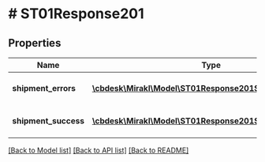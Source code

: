 # # ST01Response201

## Properties

Name | Type | Description | Notes
------------ | ------------- | ------------- | -------------
**shipment_errors** | [**\cbdesk\Mirakl\Model\ST01Response201ShipmentErrors[]**](ST01Response201ShipmentErrors.md) | Shipment creation errors | [optional]
**shipment_success** | [**\cbdesk\Mirakl\Model\ST01Response201ShipmentSuccess[]**](ST01Response201ShipmentSuccess.md) | Shipment creation success | [optional]

[[Back to Model list]](../../README.md#models) [[Back to API list]](../../README.md#endpoints) [[Back to README]](../../README.md)
